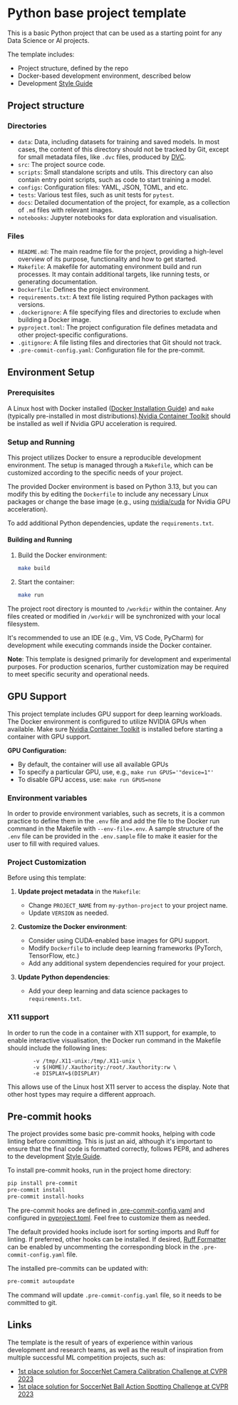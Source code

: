 # Python base project template

This is a basic Python project that can be used as a starting point for any
Data Science or AI projects.

The template includes:

- Project structure, defined by the repo
- Docker-based development environment, described below
- Development [Style Guide](GUIDE.md)

## Project structure

### Directories

* `data`: Data, including datasets for training and saved models. In most cases, the content of this directory should not be tracked by Git, except for small metadata files, like `.dvc` files, produced by [DVC](https://dvc.org/doc).
* `src`: The project source code.
* `scripts`: Small standalone scripts and utils. This directory can also contain entry point scripts, such as code to start training a model.
* `configs`: Configuration files: YAML, JSON, TOML, and etc.
* `tests`: Various test files, such as unit tests for `pytest`.
* `docs`: Detailed documentation of the project, for example, as a collection of `.md` files with relevant images.
* `notebooks`: Jupyter notebooks for data exploration and visualisation.

### Files

* `README.md`: The main readme file for the project, providing a high-level overview of its purpose, functionality and how to get started.
* `Makefile`: A makefile for automating environment build and run processes. It may contain additional targets, like running tests, or generating documentation.
* `Dockerfile`: Defines the project environment.
* `requirements.txt`: A text file listing required Python packages with versions.
* `.dockerignore`: A file specifying files and directories to exclude when building a Docker image.
* `pyproject.toml`: The project configuration file defines metadata and other project-specific configurations.
* `.gitignore`: A file listing files and directories that Git should not track.
* `.pre-commit-config.yaml`: Configuration file for the pre-commit.

## Environment Setup

### Prerequisites
A Linux host with Docker installed ([Docker Installation Guide](https://docs.docker.com/engine/install/)) and `make` (typically pre-installed in most distributions).[Nvidia Container Toolkit](https://github.com/NVIDIA/nvidia-container-toolkit) should be installed as well if Nvidia GPU acceleration is required.

### Setup and Running

This project utilizes Docker to ensure a reproducible development environment.
The setup is managed through a `Makefile`, which can be customized according to
the specific needs of your project.

The provided Docker environment is based on Python 3.13, but you can modify this
by editing the `Dockerfile` to include any necessary Linux packages or change
the base image (e.g., using [nvidia/cuda](https://hub.docker.com/r/nvidia/cuda/) for Nvidia GPU acceleration).

To add additional Python dependencies, update the `requirements.txt`.

#### Building and Running

1. Build the Docker environment:
    ```bash
    make build
    ```

2. Start the container:
    ```bash
    make run
    ```

The project root directory is mounted to `/workdir` within the container. Any files created
or modified in `/workdir` will be synchronized with your local filesystem.

It's recommended to use an IDE (e.g., Vim, VS Code, PyCharm) for development while executing commands inside the Docker container.

**Note**: This template is designed primarily for development and experimental purposes.
For production scenarios, further customization may be required to meet specific
security and operational needs.

## GPU Support

This project template includes GPU support for deep learning workloads. The Docker environment is configured to utilize NVIDIA GPUs when available. Make sure [Nvidia Container Toolkit](https://github.com/NVIDIA/nvidia-container-toolkit) is installed before starting a container with GPU support.

**GPU Configuration:**
- By default, the container will use all available GPUs
- To specify a particular GPU, use, e.g., `make run GPUS='"device=1"'`
- To disable GPU access, use: `make run GPUS=none`

### Environment variables

In order to provide environment variables, such as secrets, it is a common practice to define them in the `.env` file and add the file to the Docker run command in the Makefile with `--env-file=.env`. A sample structure of the `.env` file can be provided in the `.env.sample` file to make it easier for the user to fill with required values.

### Project Customization

Before using this template:

1. **Update project metadata** in the `Makefile`:
   - Change `PROJECT_NAME` from `my-python-project` to your project name.
   - Update `VERSION` as needed.

2. **Customize the Docker environment**:
   - Consider using CUDA-enabled base images for GPU support.
   - Modify `Dockerfile` to include deep learning frameworks (PyTorch, TensorFlow, etc.)
   - Add any additional system dependencies required for your project.

3. **Update Python dependencies**:
   - Add your deep learning and data science packages to `requirements.txt`.

### X11 support

In order to run the code in a container with X11 support, for example, to enable interactive visualisation, the Docker run command in the Makefile should include the following lines:

```
        -v /tmp/.X11-unix:/tmp/.X11-unix \
        -v $(HOME)/.Xauthority:/root/.Xauthority:rw \
        -e DISPLAY=$(DISPLAY)
```

This allows use of the Linux host X11 server to access the display. Note that other host types may require a different approach.

## Pre-commit hooks

The project provides some basic pre-commit hooks, helping with code linting before committing. This is just an aid, although it's important to ensure that the final code is formatted correctly, follows PEP8, and adheres to the development [Style Guide](GUIDE.md).

To install pre-commit hooks, run in the project home directory:
```bash
pip install pre-commit
pre-commit install
pre-commit install-hooks
```

The pre-commit hooks are defined in [.pre-commit-config.yaml](.pre-commit-config.yaml) and configured in [pyproject.toml](pyproject.toml). Feel free to customize them as needed.

The default provided hooks include isort for sorting imports and Ruff for linting. If preferred, other hooks can be installed. If desired, [Ruff Formatter](https://docs.astral.sh/ruff/formatter/) can be enabled by uncommenting the corresponding block in the `.pre-commit-config.yaml` file.

The installed pre-commits can be updated with:

```bash
pre-commit autoupdate
```

The command will update `.pre-commit-config.yaml` file, so it needs to be committed to git.

## Links

The template is the result of years of experience within various development and research teams, as well as the result of inspiration from multiple successful ML competition projects, such as:
* [1st place solution for SoccerNet Camera Calibration Challenge at CVPR 2023](https://github.com/NikolasEnt/soccernet-calibration-sportlight)
* [1st place solution for SoccerNet Ball Action Spotting Challenge at CVPR 2023](https://github.com/lRomul/ball-action-spotting)
